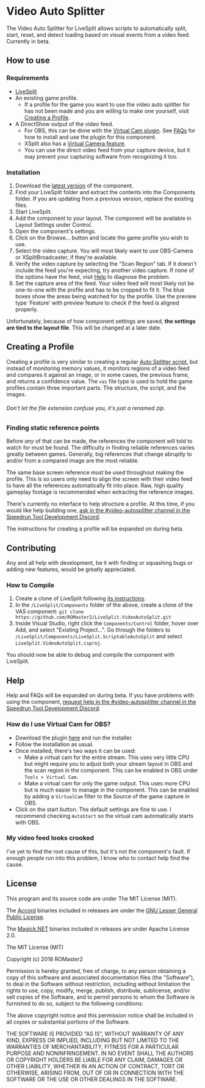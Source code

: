 # Video Auto Splitter

The Video Auto Splitter for LiveSplit allows scripts to automatically split, start, reset, and detect loading based on visual events from a video feed. Currently in beta.

## How to use

### Requirements

* [LiveSplit](http://livesplit.org/)
* An existing game profile.
  * If a profile for the game you want to use the video auto splitter for has not been made and you are willing to make one yourself, visit [Creating a Profile](#creating-a-profile).
* A DirectShow output of the video feed.
  * For OBS, this can be done with the [Virtual Cam plugin](https://obsproject.com/forum/resources/obs-virtualcam.539/). See [FAQs](#help) for how to install and use the plugin for this component.
  * XSplit also has a [Virtual Camera feature](https://www.youtube.com/watch?v=WxPJdUtEae8).
  * You can use the direct video feed from your capture device, but it may prevent your capturing software from recognizing it too.

### Installation

1. Download the [latest version](https://github.com/ROMaster2/LiveSplit.VideoAutoSplit/releases) of the component.
2. Find your LiveSplit folder and extract the contents into the Components folder. If you are updating from a previous version, replace the existing files.
3. Start LiveSplit.
4. Add the component to your layout. The component will be available in Layout Settings under Control.
5. Open the component's settings.
6. Click on the Browse... button and locate the game profile you wish to use.
7. Select the video capture. You will most likely want to use OBS-Camera or XSplitBroadcaster, if they're available.
8. Verify the video capture by selecting the "Scan Region" tab. If it doesn't include the feed you're expecting, try another video capture. If none of the options have the feed, visit [Help](#help) to diagnose the problem.
9. Set the capture area of the feed. Your video feed will most likely not be one-to-one with the profile and has to be cropped to fit it. The blue boxes show the areas being watched for by the profile. Use the preview type 'Feature' with preview feature to check if the feed is aligned properly.

Unfortunately, because of how component settings are saved, **the settings are tied to the layout file**. This will be changed at a later date.

## Creating a Profile

Creating a profile is very similar to creating a regular [Auto Splitter script](https://github.com/LiveSplit/LiveSplit/blob/master/Documentation/Auto-Splitters.md), but instead of monitoring memory values, it monitors regions of a video feed and compares it against an image, or in some cases, the previous frame, and returns a confidence value. The `vas` file type is used to hold the game profiles contain three important parts: The structure, the script, and the images.

###### Don't let the file extension confuse you, it's just a renamed zip.

### Finding static reference points

Before *any* of that can be made, the references the component will told to watch for must be found. The difficulty in finding reliable references varies greatly between games. Generally, big references that change abruptly to and/or from a compared image are the most reliable.

The same base screen reference must be used throughout making the profile. This is so users only need to align the screen with their video feed to have all the references automatically fit into place. Raw, high quality gameplay footage is recommended when extracting the reference images.

There's currently no interface to help structure a profile. At this time, if you would like help building one, [ask in the #video-autosplitter channel in the Speedrun Tool Development Discord](https://discord.gg/6HD5jtQ).

The instructions for creating a profile will be expanded on during beta.

## Contributing

Any and all help with development, be it with finding or squashing bugs or adding new features, would be greatly appreciated.

### How to Compile

1. Create a clone of LiveSplit following [its instructions](https://github.com/LiveSplit/LiveSplit#contributing).
2. In the `/LiveSplit/Components` folder of the above, create a clone of the VAS component: `git clone https://github.com/ROMaster2/LiveSplit.VideoAutoSplit.git`
3. Inside Visual Studio, right click the `Components/Control` folder, hover over Add, and select "Existing Project...". Go through the folders to `/LiveSplit/Components/LiveSplit.ScriptableAutoSplit` and select `LiveSplit.VideoAutoSplit.csproj`.

You should now be able to debug and compile the component with LiveSplit.

## Help

Help and FAQs will be expanded on during beta. If you have problems with using the component, [request help in the #video-autosplitter channel in the Speedrun Tool Development Discord](https://discord.gg/6HD5jtQ).

### How do I use Virtual Cam for OBS?

* Download the plugin [here](https://obsproject.com/forum/resources/obs-virtualcam.539/) and run the installer.
* Follow the installation as usual.
* Once installed, there's two ways it can be used:
  * Make a virtual cam for the entire stream. This uses very little CPU but might require you to adjust both your stream layout in OBS and the scan region in the component. This can be enabled in OBS under `Tools > Virtual Cam`.
  * Make a virtual cam for only the game output. This uses more CPU but is much easier to manage in the component. This can be enabled by adding a `VirtualCam` filter to the Source of the game capture in OBS.
* Click on the start button. The default settings are fine to use. I recommend checking `AutoStart` so the virtual cam automatically starts with OBS.

### My video feed looks crooked

I've yet to find the root cause of this, but it's not the component's fault. If enough people run into this problem, I know who to contact help find the cause.

## License

This program and its source code are under The MIT License (MIT).

The [Accord](http://accord-framework.net/) binaries included in releases are under the [GNU Lesser General Public License](http://accord-framework.net/license.txt).

The [Magick.NET](https://github.com/dlemstra/Magick.NET) binaries included in releases are under Apache License 2.0.

The MIT License (MIT)

Copyright (c) 2018 ROMaster2

Permission is hereby granted, free of charge, to any person obtaining a copy
of this software and associated documentation files (the "Software"), to deal
in the Software without restriction, including without limitation the rights
to use, copy, modify, merge, publish, distribute, sublicense, and/or sell
copies of the Software, and to permit persons to whom the Software is
furnished to do so, subject to the following conditions:

The above copyright notice and this permission notice shall be included in all
copies or substantial portions of the Software.

THE SOFTWARE IS PROVIDED "AS IS", WITHOUT WARRANTY OF ANY KIND, EXPRESS OR
IMPLIED, INCLUDING BUT NOT LIMITED TO THE WARRANTIES OF MERCHANTABILITY,
FITNESS FOR A PARTICULAR PURPOSE AND NONINFRINGEMENT. IN NO EVENT SHALL THE
AUTHORS OR COPYRIGHT HOLDERS BE LIABLE FOR ANY CLAIM, DAMAGES OR OTHER
LIABILITY, WHETHER IN AN ACTION OF CONTRACT, TORT OR OTHERWISE, ARISING FROM,
OUT OF OR IN CONNECTION WITH THE SOFTWARE OR THE USE OR OTHER DEALINGS IN THE
SOFTWARE.
